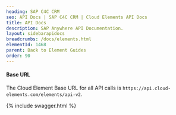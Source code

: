 ```yaml
---
heading: SAP C4C CRM
seo: API Docs | SAP C4C CRM | Cloud Elements API Docs
title: API Docs
description: SAP Anywhere API Documentation.
layout: sidebarapidocs
breadcrumbs: /docs/elements.html
elementId: 1468
parent: Back to Element Guides
order: 90
---
```

#### Base URL

The Cloud Element Base URL for all API calls is `https://api.cloud-elements.com/elements/api-v2`.

{% include swagger.html %}
